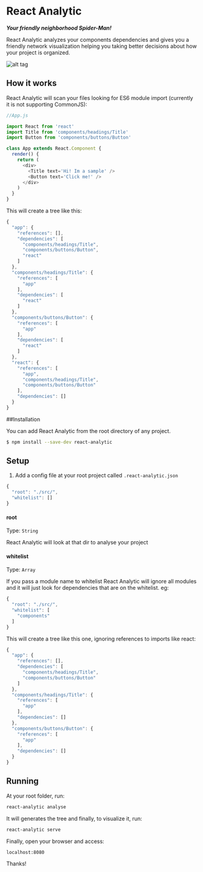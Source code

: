 # React Analytic
***Your friendly neighborhood Spider-Man!***

React Analytic analyzes your components dependencies and gives you a friendly network visualization helping you taking better decisions about how your project is organized.

![alt tag](https://raw.githubusercontent.com/renanvalentin/react-analytic/master/docs/preview.png)

## How it works

React Analytic will scan your files looking for ES6 module import (currently it is not supporting CommonJS):

```javascript
//App.js

import React from 'react'
import Title from 'components/headings/Title'
import Button from 'components/buttons/Button'

class App extends React.Component {
  render() {
    return (
      <div>
        <Title text='Hi! Im a sample' />
        <Button text='Click me!' />
      </div>
    )
  }
}
```

This will create a tree like this:

```javascript
{
  "app": {
    "references": [],
    "dependencies": [
      "components/headings/Title",
      "components/buttons/Button",
      "react"
    ]
  },
  "components/headings/Title": {
    "references": [
      "app"
    ],
    "dependencies": [
      "react"
    ] 
  },
  "components/buttons/Button": {
    "references": [
      "app"
    ],
    "dependencies": [
      "react"
    ] 
  },
  "react": {
    "references": [
      "app",
      "components/headings/Title",
      "components/buttons/Button"
    ],
    "dependencies": [] 
  }
}
```

##Installation

You can add React Analytic from the root directory of any project.

```sh
$ npm install --save-dev react-analytic
```

## Setup

1. Add a config file at your root project called `.react-analytic.json`

```javascript
{
  "root": "./src/",
  "whitelist": []
}
```

#### root
Type: `String`

React Analytic will look at that dir to analyse your project

#### whitelist
Type: `Array`

If you pass a module name to whitelist React Analytic will ignore all modules and it will just look for dependencies that are on the whitelist. eg:

```javascript
{
  "root": "./src/",
  "whitelist": [
    "components"
  ]
}
```

This will create a tree like this one, ignoring references to imports like react:

```javascript
{
  "app": {
    "references": [],
    "dependencies": [
      "components/headings/Title",
      "components/buttons/Button"
    ]
  },
  "components/headings/Title": {
    "references": [
      "app"
    ],
    "dependencies": [] 
  },
  "components/buttons/Button": {
    "references": [
      "app"
    ],
    "dependencies": [] 
  }
}
```

## Running

At your root folder, run:

```sh
react-analytic analyse
```

It will generates the tree and finally, to visualize it, run:

```sh
react-analytic serve
```

Finally, open your browser and access:

```sh
localhost:8080
```

Thanks!
